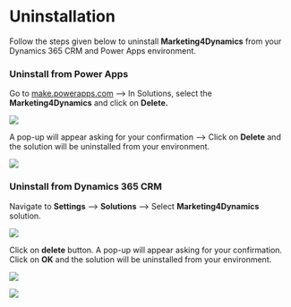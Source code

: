 # Uninstallation

Follow the steps given below to uninstall **Marketing4Dynamics** from your Dynamics 365 CRM and Power Apps environment.&#x20;

### Uninstall from Power Apps

Go to [make.powerapps.com](https://make.powerapps.com/) --> In Solutions, select the **Marketing4Dynamics** and click on **Delete.**

![](<../.gitbook/assets/Uninstall\_4 (2).png>)

A pop-up will appear asking for your confirmation --> Click on **Delete** and the solution will be uninstalled from your environment.

![](<../.gitbook/assets/Uninstall\_5 (4).png>)

### Uninstall from Dynamics 365 CRM

Navigate to **Settings** --> **Solutions** --> Select **Marketing4Dynamics** solution.

![](<../.gitbook/assets/Uninstall\_1 (4).png>)

Click on **delete** button. A pop-up will appear asking for your confirmation. Click on **OK** and the solution will be uninstalled from your environment.

![](<../.gitbook/assets/Uninstall\_2 (2).png>)

![](<../.gitbook/assets/Uninstall\_3 (2).png>)

